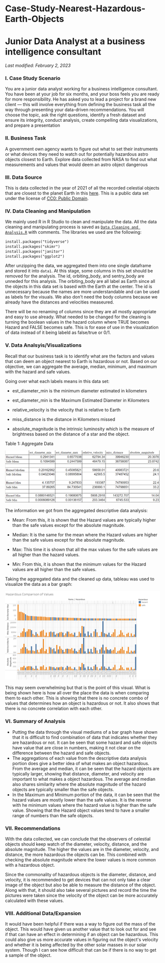 # Case-Study-Nearest-Hazardous-Earth-Objects
# Junior Data Analyst at a business intelligence consultant
*Last modified: February 2, 2023*

### I. Case Study Scenario
You are a junior data analyst working for a business intelligence consultant. You have been at your job for six months, and your boss feels you are ready for more responsibility. He has asked you to lead a project for a brand new client — this will involve everything from defining the business task all the way through presenting your data-driven recommendations. You will choose the topic, ask the right questions, identify a fresh dataset and ensure its integrity, conduct analysis, create compelling data visualizations, and prepare a presentation 

### II. Business Task
A government own agency wants to figure out what to set their instruments or what devices they need to watch out for potentially hazardous astro objects closest to Earth. Explore data collected from NASA to find out what measurements and values that would deem an astro object dangerous

### III. Data Source
This is data collected in the year of 2021 of all the recorded celestial objects that are closest to the planet Earth in this [here](https://www.kaggle.com/datasets/sameepvani/nasa-nearest-earth-objects). This is a public data set under the license of [CC0: Public Domain](https://creativecommons.org/publicdomain/zero/1.0/).

### IV. Data Cleaning and Manipulation

We mainly used R in R Studio to clean and manipulate the data. All the data cleaning and manipulating process is saved as [`Data Cleaning and Analysis.R`](https://github.com/dexchu100/Case-Study-Nearest-Hazardous-Earth-Objects/blob/main/Data%20Cleaning%20and%20Analysis.R) with comments. The libraries we used are the following:

```{r}
install.packages("tidyverse")
install.packages("skimr")
install.packages("janitor")
install.packages("ggplot2")
```

After unzipping the data, we aggregated them into one single dataframe and stored it into `data1`. At this stage, some columns in this set should be removed for the analysis. The id, orbiting_body, and sentry_body are unneded for this analysis. The orbiting_body are all label as Earth since all the objects in this data set is based with the Earth at the center. The id is unnecessary because the names are more understandable and can be used as labels for the visuals. We also don't need the body columns because we already have the distances and velocities measeured. 

There will be no renaming of columns since they are all mostly appropriate and easy to use already. What needed to be changed for the cleaning is turning the boolean values in the hazard column where TRUE becomes Hazard and FALSE becomes safe. This is for ease of use in the visualization of data instead of it being labeld as false/true or 0/1. 

### V. Data Analsyis/Visualizations

Recall that our business task is to identify what are the factors and values that can deem an object nearest to Earth is hazardous or not. Based on our objective, we can aggregate the average, median, minimum, and maximum with the hazard and safe values.

Going over what each labels means in this data set:

 * est_diameter_min is the minimum diameter estimated in kilometers
 
 * est_diameter_min is the Maximum Estimated Diameter in Kilometers
 
 * relative_velocity is the velocity that is relative to Earth
 
 * miss_distance is the distance in Kilometers missed
 
 * absolute_magnitude is the  intrinsic luminosity which is the measure of brightness based on the distance of a star and the object.
 

Table 1: Aggregate Data

<p align="center">
  <img src="https://github.com/dexchu100/Case-Study-Nearest-Hazardous-Earth-Objects/blob/main/Visualize%20Data/Aggregate%20Data.PNG">
</p>

The information we got from the aggregated descriptive data analysis: 

 * Mean: From this, it is shown that the Hazard values are typically higher than the safe values except for the absolute magnitude. 
 
 * Median: It is the same for the mean where the Hazard values are higher than the safe values except for the absolute magnitude.
 
 * Max: This time it is shown that all the max values for the safe values are all higher than the hazard values.
 
 * Min: From this, it is shown that the minimum values for the Hazard values are all higher than the safe values.


Taking the aggregated data and the cleaned up data, tableau was used to visualize the data as a bar graph: 

![Hazard Data Comparison](https://github.com/dexchu100/Case-Study-Nearest-Hazardous-Earth-Objects/blob/main/Visualize%20Data/Bar%20Graph.png)

This may seem overwhelming but that is the point of this visual. What is being shown here is how all over the place the data is when comparing them to each other. This is showing that there is no concrete combo of values that determines how an object is hazardous or not. It also shows that there is no concrete correlation with each other. 

### VI. Summary of Analysis

* Putting the data through the visual mediums of a bar graph have shown that it is difficult to find combination of data that indicates whether they are hazardous or not. It can be seen that some hazard and safe objects have value that are close in numbers, making it not clear on the difference between the hazard and safe objects.
* The aggregations of each value from the descriptive data analysis portion does give a better idea of what makes an object hazardous. From the average and median, it can be seen that the hazard objects are typically larger, showing that distance, diameter, and velocity are important to what makes a object hazardous. The average and median also shares similarity where the absolute magnitude of the hazard objects are typically smaller than the safe objects. 
* In the Maximum and Minimum portion of the data, it can be seen that the hazard values are mostly lower than the safe values. It is the reverse with he minimum values where the hazard value is higher than the safe value. Showing that the Hazard object values tend to have a smaller range of numbers than the safe objects.

### VII. Recommendations

With the data collected, we can conclude that the observers of celestial objects should keep watch of the diameter, velocity, distance, and the absolute magnitude. The higher the values are in the diameter, velocity, and distance, the more hazardous the objects can be. This combined with checking the absolute magnitude where the lower values is more common with a hazardous object.

Since the commonality of hazardous objects is the diameter, distance, and velocity, it is recommended to get devices that can not only take a clear image of the object but also be able to measure the distance of the object. Along with that, it should also take several pictures and record the time the pictures were taken since the velocity of the object can be more accurately calculated with these values.  


### VIII. Additional Data/Expansion

It would have been helpful if there was a way to figure out the mass of the object. This would have given us another value that to look out for and see if that can have an effect in determining if an object can be hazardous. This could also give us more accurate values in figuring out the object's velocity and whether it is being affected by the other solar masses in our solar system. Though I can see how difficult that can be if there is no way to get a sample of the object.
